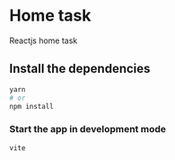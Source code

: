 # Home task

Reactjs home task

## Install the dependencies
```bash
yarn
# or
npm install
```

### Start the app in development mode 
```bash
vite
```

